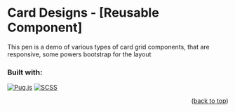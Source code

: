 <!-- TOP OF THE PAGE LINK -->
<a id="readme-top"></a>

# Card Designs - [Reusable Component]

This pen is a demo of various types of card grid components, that are responsive, some powers bootstrap for the layout

### Built with:
[![Pug.js][Pug.js]][Pug-url]  [![SCSS][Scss.css]][Scss-url]

<p align="right">(<a href="#readme-top">back to top</a>)</p>

<!-- MARKDOWN LINKS & IMAGES -->
<!-- https://www.markdownguide.org/basic-syntax/#reference-style-links -->
[Pug.js]: https://img.shields.io/badge/Pug-EFCCA3?style=for-the-badge&logo=pug&logoColor=56332B
[Pug-url]: https://pugjs.org/
[Scss.css]: https://img.shields.io/badge/Scss-F8F9FA?style=for-the-badge&logo=sass&logoColor=CC6699
[Scss-url]: https://sass-lang.com/
